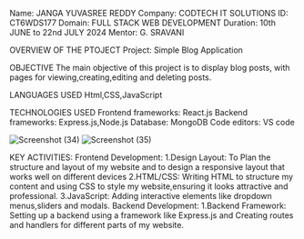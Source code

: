 Name: JANGA YUVASREE REDDY
Company: CODTECH IT SOLUTIONS
ID: CT6WDS177
Domain: FULL STACK WEB DEVELOPMENT
Duration: 10th JUNE to 22nd JULY 2024
Mentor: G. SRAVANI

OVERVIEW OF THE PTOJECT
Project: Simple Blog Application

OBJECTIVE
The main objective of this project is to display blog posts, with pages for viewing,creating,editing and deleting posts.

LANGUAGES USED
Html,CSS,JavaScript

TECHNOLOGIES USED
Frontend frameworks: React.js
Backend frameworks: Express.js,Node.js
Database: MongoDB
Code editors: VS code


![Screenshot (34)](https://github.com/user-attachments/assets/6b7f1e16-07e9-4e3b-8f2d-988b07d3b4e1)
![Screenshot (35)](https://github.com/user-attachments/assets/c9c1a2fa-b4dd-4615-945a-71beec4f759e)


KEY ACTIVITIES:
Frontend Development:
1.Design Layout: To Plan the structure and layout of my website and to design a responsive layout that works well on different devices
2.HTML/CSS: Writing HTML to structure my content and using CSS to style my website,ensuring it looks attractive and professional.
3.JavaScript: Adding interactive elements like dropdown menus,sliders and modals.
Backend Development:
1.Backend Framework: Setting up a backend using a framework like Express.js and Creating routes and handlers for different parts of my website.
